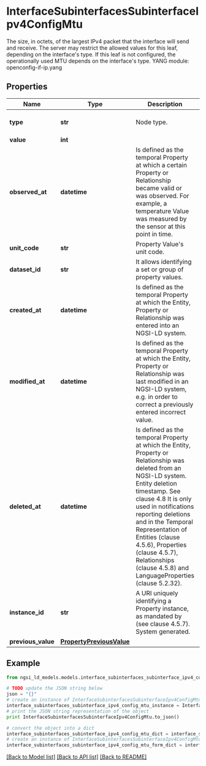 # InterfaceSubinterfacesSubinterfaceIpv4ConfigMtu

The size, in octets, of the largest IPv4 packet that the interface will send and receive.  The server may restrict the allowed values for this leaf, depending on the interface's type.  If this leaf is not configured, the operationally used MTU depends on the interface's type.  YANG module: openconfig-if-ip.yang 

## Properties

Name | Type | Description | Notes
------------ | ------------- | ------------- | -------------
**type** | **str** | Node type.  | [optional] [default to 'Property']
**value** | **int** |  | 
**observed_at** | **datetime** | Is defined as the temporal Property at which a certain Property or Relationship became valid or was observed. For example, a temperature Value was measured by the sensor at this point in time.  | [optional] 
**unit_code** | **str** | Property Value&#39;s unit code.  | [optional] 
**dataset_id** | **str** | It allows identifying a set or group of property values.  | [optional] 
**created_at** | **datetime** | Is defined as the temporal Property at which the Entity, Property or Relationship was entered into an NGSI-LD system.  | [optional] [readonly] 
**modified_at** | **datetime** | Is defined as the temporal Property at which the Entity, Property or Relationship was last modified in an NGSI-LD system, e.g. in order to correct a previously entered incorrect value.  | [optional] [readonly] 
**deleted_at** | **datetime** | Is defined as the temporal Property at which the Entity, Property or Relationship was deleted from an NGSI-LD system.  Entity deletion timestamp. See clause 4.8 It is only used in notifications reporting deletions and in the Temporal Representation of Entities (clause 4.5.6), Properties (clause 4.5.7), Relationships (clause 4.5.8) and LanguageProperties (clause 5.2.32).  | [optional] [readonly] 
**instance_id** | **str** | A URI uniquely identifying a Property instance, as mandated by (see clause 4.5.7). System generated.  | [optional] [readonly] 
**previous_value** | [**PropertyPreviousValue**](PropertyPreviousValue.md) |  | [optional] 

## Example

```python
from ngsi_ld_models.models.interface_subinterfaces_subinterface_ipv4_config_mtu import InterfaceSubinterfacesSubinterfaceIpv4ConfigMtu

# TODO update the JSON string below
json = "{}"
# create an instance of InterfaceSubinterfacesSubinterfaceIpv4ConfigMtu from a JSON string
interface_subinterfaces_subinterface_ipv4_config_mtu_instance = InterfaceSubinterfacesSubinterfaceIpv4ConfigMtu.from_json(json)
# print the JSON string representation of the object
print InterfaceSubinterfacesSubinterfaceIpv4ConfigMtu.to_json()

# convert the object into a dict
interface_subinterfaces_subinterface_ipv4_config_mtu_dict = interface_subinterfaces_subinterface_ipv4_config_mtu_instance.to_dict()
# create an instance of InterfaceSubinterfacesSubinterfaceIpv4ConfigMtu from a dict
interface_subinterfaces_subinterface_ipv4_config_mtu_form_dict = interface_subinterfaces_subinterface_ipv4_config_mtu.from_dict(interface_subinterfaces_subinterface_ipv4_config_mtu_dict)
```
[[Back to Model list]](../README.md#documentation-for-models) [[Back to API list]](../README.md#documentation-for-api-endpoints) [[Back to README]](../README.md)


